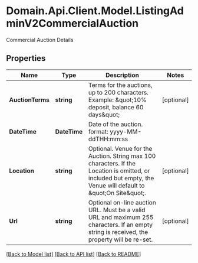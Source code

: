 # Domain.Api.Client.Model.ListingAdminV2CommercialAuction
Commercial Auction Details
## Properties

Name | Type | Description | Notes
------------ | ------------- | ------------- | -------------
**AuctionTerms** | **string** | Terms for the auctions, up to 200 characters. Example: \&quot;10% deposit, balance 60 days\&quot; | [optional] 
**DateTime** | **DateTime** | Date of the auction. format: yyyy-MM-ddTHH:mm:ss | 
**Location** | **string** | Optional. Venue for the Auction. String max 100 characters. If the Location is omitted, or included but empty, the Venue will default to \&quot;On Site\&quot;. | [optional] 
**Url** | **string** | Optional on-line auction URL. Must be a valid URL and maximum 255 characters. If an empty string is received, the property will be re-set. | [optional] 

[[Back to Model list]](../README.md#documentation-for-models) [[Back to API list]](../README.md#documentation-for-api-endpoints) [[Back to README]](../README.md)

